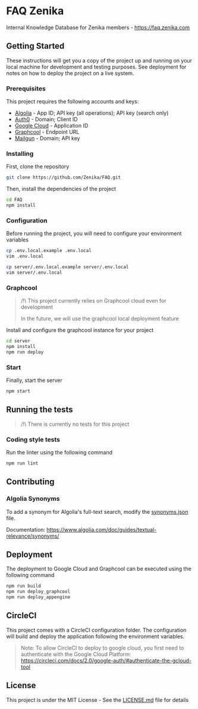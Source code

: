 # FAQ Zenika

Internal Knowledge Database for Zenika members - https://faq.zenika.com

## Getting Started

These instructions will get you a copy of the project up and running on your local machine for development and testing purposes. See deployment for notes on how to deploy the project on a live system.

### Prerequisites

This project requires the following accounts and keys:

* [Algolia](https://www.algolia.com) - App ID; API key (all operations); API key (search only)
* [Auth0](https://auth0.com) - Domain; Client ID
* [Google Cloud](https://cloud.google.com) - Application ID
* [Graphcool](https://www.graph.cool) - Endpoint URL
* [Mailgun](https://www.mailgun.com) - Domain; API key

### Installing

First, clone the repository

```bash
git clone https://github.com/Zenika/FAQ.git
```

Then, install the dependencies of the project

```bash
cd FAQ
npm install
```

### Configuration

Before running the project, you will need to configure your environment variables

```bash
cp .env.local.example .env.local
vim .env.local

cp server/.env.local.example server/.env.local
vim server/.env.local
```

### Graphcool

> /!\ This project currently relies on Graphcool cloud even for development
>
> In the future, we will use the graphcool local deployment feature

Install and configure the graphcool instance for your project

```bash
cd server
npm install
npm run deploy
```

### Start

Finally, start the server

```bash
npm start
```

## Running the tests

> /!\ There is currently no tests for this project

### Coding style tests

Run the linter using the following command

```bash
npm run lint
```

## Contributing

### Algolia Synonyms

To add a synonym for Algolia's full-text search, modify the [synonyms.json](server/algolia/synonyms.json) file.

Documentation: https://www.algolia.com/doc/guides/textual-relevance/synonyms/

## Deployment

The deployment to Google Cloud and Graphcool can be executed using the following command

```bash
npm run build
npm run deploy_graphcool
npm run deploy_appengine
```

## CircleCI

This project comes with a CircleCI configuration folder.
The configuration will build and deploy the application following the environment variables.

> Note: To allow CircleCI to deploy to google cloud, you first need to authenticate
> with the Google Cloud Platform: https://circleci.com/docs/2.0/google-auth/#authenticate-the-gcloud-tool

## License

This project is under the MIT License - See the [LICENSE.md](LICENSE.md) file for details
